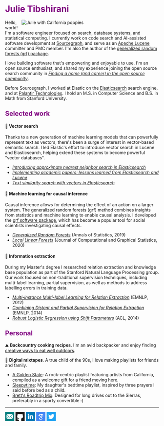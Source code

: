 # <span style="color:purple">Julie Tibshirani</span>

<img src="/assets/julie.jpg" alt="Julie with California poppies" width="450" style="float: right; margin-bottom: 5px; margin-left: 10px;"/>

Hello, world! I'm a software engineer focused on search, database systems, and
statistical computing. I currently work on code search and AI-assisted software
development at [Sourcegraph](https://about.sourcegraph.com/), and serve as an
[Apache Lucene](https://lucene.apache.org/) committer and PMC member. I'm also
the author of the [generalized random forests (grf) package](https://grf-labs.github.io/grf/).

I love building software that's empowering and enjoyable to use. I'm an open
source enthusiast, and shared my experience joining the open source search
community in
*[Finding a home (and career) in the open source community](https://www.elastic.co/blog/culture-finding-a-home-and-career-in-the-open-source-community)*.

Before Sourcegraph, I worked at Elastic on the [Elasticsearch](https://en.wikipedia.org/wiki/Elasticsearch) search engine, and at [Palantir Technologies](https://www.palantir.com/). I hold an M.S. in Computer Science and B.S. in Math from Stanford University.

## <span style="color:purple">Selected work</span>

#### 🔎  Vector search
Thanks to a new generation of machine learning models that can powerfully
represent text as vectors, there's been a surge of interest in vector-based 
semantic search. I led Elastic's effort to introduce vector search in Lucene and
Elasticsearch, helping extend these systems to become powerful "vector databases".
* *[Introducing approximate nearest neighbor search in Elasticsearch](https://www.elastic.co/blog/introducing-approximate-nearest-neighbor-search-in-elasticsearch-8.0)*
* *[Implementing academic papers: lessons learned from Elasticsearch and Lucene](https://www.elastic.co/blog/implementing-academic-papers-lessons-learned-from-elasticsearch-and-lucene)*
* *[Text similarity search with vectors in Elasticsearch](https://www.elastic.co/blog/text-similarity-search-with-vectors-in-elasticsearch)*

#### 🌲  Machine learning for causal inference
Causal inference allows for determining the effect of an action on a
larger system. The generalized random forests (grf) method combines insights
from statistics and machine learning to enable causal analysis. I developed the
[grf software package](https://grf-labs.github.io/grf/), which has become a
popular tool for social scientists investigating causal effects.
* *[Generalized Random Forests](https://arxiv.org/abs/1610.01271)* (Annals of Statistics, 2019)
* *[Local Linear Forests](https://arxiv.org/abs/1807.11408)* (Journal of Computational and Graphical Statistics, 2020)

#### 💾  Information extraction
During my Master's degree I researched relation extraction and knowledge base
population as part of the Stanford Natural Language Processing group. Our work
focused on non-traditional supervision techniques, including multi-label
learning, partial supervision, as well as methods to address labelling errors in
training data.
* *[Multi-instance Multi-label Learning for Relation Extraction](https://www.aclweb.org/anthology/D12-1042/)* (EMNLP, 2012)
* *[Combining Distant and Partial Supervision for Relation Extraction](https://www.aclweb.org/anthology/D14-1164/)* (EMNLP, 2014)
* *[Robust Logistic Regression using Shift Parameters](https://www.aclweb.org/anthology/P14-2021/)* (ACL, 2014)

## <span style="color:purple">Personal</span>

⛰️ **Backcountry cooking recipes**. I'm an avid backpacker and enjoy finding [creative ways to eat well outdoors](/backcountry).

📼 **Digital mixtapes**. A true child of the 90s, I love making playlists for friends and family.
* [A Golden State](https://open.spotify.com/playlist/2T4qI78ekq6IvZWdD0hAvl?si=11a8494c3e4141ee): A rock-centric playlist featuring artists from California, compiled as a welcome gift for a friend moving here.
* [Sleepytime](https://open.spotify.com/playlist/5FigKrjjfhB4ucejGy6sBH?si=b6ecde45b5904ffb): My daughter's bedtime playlist, inspired by three prayers I said before bed as a child.
* [Brett's Roadtrip Mix](https://open.spotify.com/playlist/3lTKM5ROX7UgkLWNLiLhTx?si=6fa0d82bea504d57): Designed for long drives out to the Sierras, preferably in a sporty convertible :)

___

<a href="mailto: julietibs@apache.org"><img src="https://raw.githubusercontent.com/edent/SuperTinyIcons/master/images/svg/email.svg" alt="Email icon" width=30></a>
<a href="http://www.github.com/jtibshirani"><img src="https://raw.githubusercontent.com/edent/SuperTinyIcons/master/images/svg/github.svg" alt="Github icon" width=30></a>
<a href="https://www.linkedin.com/in/julie-tibshirani/"><img src="https://raw.githubusercontent.com/edent/SuperTinyIcons/master/images/svg/linkedin.svg" alt="LinkedIn icon" width=30></a>
<a href="https://scholar.google.com/citations?user=H-A5KBYAAAAJ&hl=en"><img src="https://raw.githubusercontent.com/edent/SuperTinyIcons/master/images/svg/google_scholar.svg" alt="Google scholar icon" width=30></a>
<a href="http://www.twitter.com/julietibs"><img src="https://raw.githubusercontent.com/edent/SuperTinyIcons/master/images/svg/twitter.svg" alt="Twitter icon" width=30></a>
